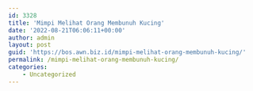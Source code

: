 ```yaml
---
id: 3328
title: 'Mimpi Melihat Orang Membunuh Kucing'
date: '2022-08-21T06:06:11+00:00'
author: admin
layout: post
guid: 'https://bos.awn.biz.id/mimpi-melihat-orang-membunuh-kucing/'
permalink: /mimpi-melihat-orang-membunuh-kucing/
categories:
    - Uncategorized
---
```


